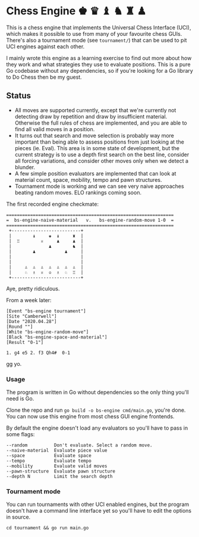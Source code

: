 # Chess Engine ♚ ♛ ♝ ♞ ♜ ♟

This is a chess engine that implements the Universal Chess Interface (UCI),
which makes it possible to use from many of your favourite chess GUIs. 
There's also a tournament mode (see `tournament/`) that can be used to pit 
UCI engines against each other.

I mainly wrote this engine as a learning exercise to find out more about how
they work and what strategies they use to evaluate positions.  This is a pure
Go codebase without any dependencies, so if you're looking for a Go library to
Do Chess then be my guest.

## Status

* All moves are supported currently, except that we're currently not detecting
  draw by repetition and draw by insufficient material. Otherwise the full
  rules of chess are implemented, and you are able to find all valid moves in a
  position.
* It turns out that search and move selection is probably way more important
  than being able to assess positions from just looking at the pieces (ie.
  Eval). This area is in some state of development, but the current strategy is
  to use a depth first search on the best line, consider all forcing
  variations, and consider other moves only when we detect a blunder.
* A few simple position evaluators are implemented that can look at material
  count, space, mobility, tempo and pawn structures.
* Tournament mode is working and we can see very naive approaches beating
  random moves. ELO rankings coming soon.


The first recorded engine checkmate:

```
===============================================================
=  bs-engine-naive-material   v.   bs-engine-random-move 1-0  =
===============================================================
 +--------------------------+
 |        ♝     ♚  ♝     ♜  | 
 |  ♖        ♕     ♟     ♟  | 
 |              ♟        ♞  | 
 |        ♟           ♟     | 
 |                          | 
 |                          | 
 |     ♙  ♙  ♙  ♙  ♙  ♙  ♙  | 
 |     ♘  ♗  ♕  ♔  ♗  ♘  ♖  | 
 +--------------------------+
```

Aye, pretty ridiculous.

From a week later:

```
[Event "bs-engine tournament"]
[Site "Camberwell"]
[Date "2020.04.28"]
[Round ""]
[White "bs-engine-random-move"]
[Black "bs-engine-space-and-material"]
[Result "0-1"]

1. g4 e5 2. f3 Qh4#  0-1
```

gg yo.

### Usage

The program is written in Go without dependencies so the only thing you'll need
is Go.

Clone the repo and run `go build -o bs-engine cmd/main.go`, you're done. You
can now use this engine from most chess GUI engine frontends.

By default the engine doesn't load any evaluators so you'll have to 
pass in some flags:

```
--random          Don't evaluate. Select a random move.
--naive-material  Evaluate piece value
--space           Evaluate space
--tempo           Evaluate tempo
--mobility        Evaluate valid moves
--pawn-structure  Evaluate pawn structure
--depth N         Limit the search depth
```

### Tournament mode

You can run tournaments with other UCI enabled engines, but the program 
doesn't have a command line interface yet so you'll have to edit 
the options in source.

`cd tournament && go run main.go`
